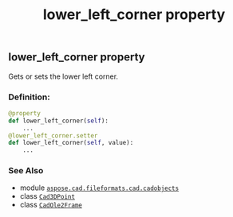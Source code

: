 ﻿---
title: lower_left_corner property
second_title: Aspose.CAD for Python via .NET API References
description: 
type: docs
weight: 360
url: /python-net/aspose.cad.fileformats.cad.cadobjects/cadole2frame/lower_left_corner/
is_root: false
---

## lower_left_corner property


Gets or sets the lower left corner.
### Definition:
```python
@property
def lower_left_corner(self):
    ...
@lower_left_corner.setter
def lower_left_corner(self, value):
    ...
```

### See Also
* module [`aspose.cad.fileformats.cad.cadobjects`](../../)
* class [`Cad3DPoint`](/cad/python-net/aspose.cad.fileformats.cad.cadobjects/cad3dpoint)
* class [`CadOle2Frame`](/cad/python-net/aspose.cad.fileformats.cad.cadobjects/cadole2frame)
